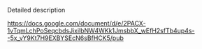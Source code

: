 
Detailed description

https://docs.google.com/document/d/e/2PACX-1vTqmLchPoSeqcbdsJixilbNW4WKk1JmsbbX_wEfH2sfTb4up4s--5x_vY9Kt7H9EXBYSEcN6sBfHCK5/pub

